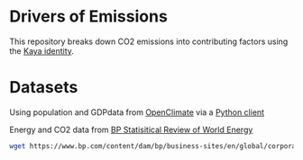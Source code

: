 # Drivers of Emissions

This repository breaks down CO2 emissions into contributing factors
using the [Kaya identity](https://en.wikipedia.org/wiki/Kaya_identity).

# Datasets
Using population and GDPdata from [OpenClimate](https://openclimate.network/) via a [Python client](https://openclimate-pyclient.readthedocs.io/en/latest/)

Energy and CO2 data from [BP Statisitical Review of World Energy](https://www.bp.com/en/global/corporate/energy-economics/statistical-review-of-world-energy/co2-emissions.html)

```bash
wget https://www.bp.com/content/dam/bp/business-sites/en/global/corporate/xlsx/energy-economics/statistical-review/bp-stats-review-2022-all-data.xlsx
```